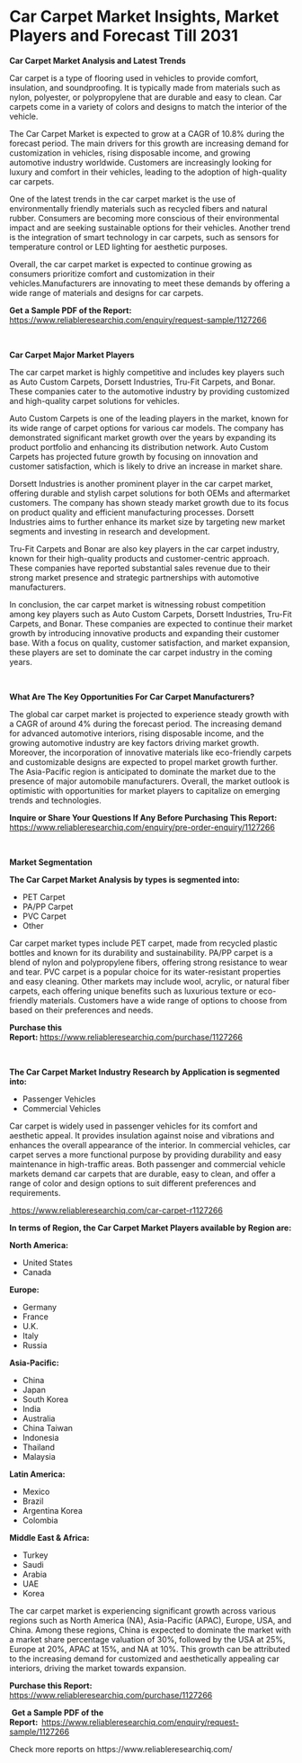 <p><h1>Car Carpet Market Insights, Market Players and Forecast Till 2031</h1></p><p><strong>Car Carpet Market Analysis and Latest Trends</strong></p>
<p><p>Car carpet is a type of flooring used in vehicles to provide comfort, insulation, and soundproofing. It is typically made from materials such as nylon, polyester, or polypropylene that are durable and easy to clean. Car carpets come in a variety of colors and designs to match the interior of the vehicle.</p><p>The Car Carpet Market is expected to grow at a CAGR of 10.8% during the forecast period. The main drivers for this growth are increasing demand for customization in vehicles, rising disposable income, and growing automotive industry worldwide. Customers are increasingly looking for luxury and comfort in their vehicles, leading to the adoption of high-quality car carpets.</p><p>One of the latest trends in the car carpet market is the use of environmentally friendly materials such as recycled fibers and natural rubber. Consumers are becoming more conscious of their environmental impact and are seeking sustainable options for their vehicles. Another trend is the integration of smart technology in car carpets, such as sensors for temperature control or LED lighting for aesthetic purposes.</p><p>Overall, the car carpet market is expected to continue growing as consumers prioritize comfort and customization in their vehicles.Manufacturers are innovating to meet these demands by offering a wide range of materials and designs for car carpets.</p></p>
<p><strong>Get a Sample PDF of the Report:&nbsp;</strong> <a href="https://www.reliableresearchiq.com/enquiry/request-sample/1127266">https://www.reliableresearchiq.com/enquiry/request-sample/1127266</a></p>
<p>&nbsp;</p>
<p><strong>Car Carpet Major Market Players</strong></p>
<p><p>The car carpet market is highly competitive and includes key players such as Auto Custom Carpets, Dorsett Industries, Tru-Fit Carpets, and Bonar. These companies cater to the automotive industry by providing customized and high-quality carpet solutions for vehicles.</p><p>Auto Custom Carpets is one of the leading players in the market, known for its wide range of carpet options for various car models. The company has demonstrated significant market growth over the years by expanding its product portfolio and enhancing its distribution network. Auto Custom Carpets has projected future growth by focusing on innovation and customer satisfaction, which is likely to drive an increase in market share.</p><p>Dorsett Industries is another prominent player in the car carpet market, offering durable and stylish carpet solutions for both OEMs and aftermarket customers. The company has shown steady market growth due to its focus on product quality and efficient manufacturing processes. Dorsett Industries aims to further enhance its market size by targeting new market segments and investing in research and development.</p><p>Tru-Fit Carpets and Bonar are also key players in the car carpet industry, known for their high-quality products and customer-centric approach. These companies have reported substantial sales revenue due to their strong market presence and strategic partnerships with automotive manufacturers.</p><p>In conclusion, the car carpet market is witnessing robust competition among key players such as Auto Custom Carpets, Dorsett Industries, Tru-Fit Carpets, and Bonar. These companies are expected to continue their market growth by introducing innovative products and expanding their customer base. With a focus on quality, customer satisfaction, and market expansion, these players are set to dominate the car carpet industry in the coming years.</p></p>
<p>&nbsp;</p>
<p><strong>What Are The Key Opportunities For Car Carpet Manufacturers?</strong></p>
<p><p>The global car carpet market is projected to experience steady growth with a CAGR of around 4% during the forecast period. The increasing demand for advanced automotive interiors, rising disposable income, and the growing automotive industry are key factors driving market growth. Moreover, the incorporation of innovative materials like eco-friendly carpets and customizable designs are expected to propel market growth further. The Asia-Pacific region is anticipated to dominate the market due to the presence of major automobile manufacturers. Overall, the market outlook is optimistic with opportunities for market players to capitalize on emerging trends and technologies.</p></p>
<p><strong>Inquire or Share Your Questions If Any Before Purchasing This Report:</strong> <a href="https://www.reliableresearchiq.com/enquiry/pre-order-enquiry/1127266">https://www.reliableresearchiq.com/enquiry/pre-order-enquiry/1127266</a></p>
<p>&nbsp;</p>
<p><strong>Market Segmentation</strong></p>
<p><strong>The Car Carpet Market Analysis by types is segmented into:</strong></p>
<p><ul><li>PET Carpet</li><li>PA/PP Carpet</li><li>PVC Carpet</li><li>Other</li></ul></p>
<p><p>Car carpet market types include PET carpet, made from recycled plastic bottles and known for its durability and sustainability. PA/PP carpet is a blend of nylon and polypropylene fibers, offering strong resistance to wear and tear. PVC carpet is a popular choice for its water-resistant properties and easy cleaning. Other markets may include wool, acrylic, or natural fiber carpets, each offering unique benefits such as luxurious texture or eco-friendly materials. Customers have a wide range of options to choose from based on their preferences and needs.</p></p>
<p><strong>Purchase this Report:&nbsp;</strong><a href="https://www.reliableresearchiq.com/purchase/1127266">https://www.reliableresearchiq.com/purchase/1127266</a></p>
<p>&nbsp;</p>
<p><strong>The Car Carpet Market Industry Research by Application is segmented into:</strong></p>
<p><ul><li>Passenger Vehicles</li><li>Commercial Vehicles</li></ul></p>
<p><p>Car carpet is widely used in passenger vehicles for its comfort and aesthetic appeal. It provides insulation against noise and vibrations and enhances the overall appearance of the interior. In commercial vehicles, car carpet serves a more functional purpose by providing durability and easy maintenance in high-traffic areas. Both passenger and commercial vehicle markets demand car carpets that are durable, easy to clean, and offer a range of color and design options to suit different preferences and requirements.</p></p>
<p><a href="https://www.reliableresearchiq.com/car-carpet-r1127266">&nbsp;https://www.reliableresearchiq.com/car-carpet-r1127266</a></p>
<p><strong>In terms of Region, the Car Carpet Market Players available by Region are:</strong></p>
<p>
    <p> <strong> North America: </strong>
        <ul>
            <li>United States</li>
            <li>Canada</li>
        </ul>
        </p> 
    <p> <strong> Europe: </strong>
        <ul>
            <li>Germany</li>
            <li>France</li>
            <li>U.K.</li>
            <li>Italy</li>
            <li>Russia</li>
        </ul>
        </p> 
    <p> <strong> Asia-Pacific: </strong>
        <ul>
            <li>China</li>
            <li>Japan</li>
            <li>South Korea</li>
            <li>India</li>
            <li>Australia</li>
            <li>China Taiwan</li>
            <li>Indonesia</li>
            <li>Thailand</li>
            <li>Malaysia</li>
        </ul>
        </p> 
    <p> <strong> Latin America: </strong>
        <ul>
            <li>Mexico</li>
            <li>Brazil</li>
            <li>Argentina Korea</li>
            <li>Colombia</li>
        </ul>
        </p> 
    <p> <strong> Middle East & Africa: </strong>
        <ul>
            <li>Turkey</li>
            <li>Saudi</li>
            <li>Arabia</li>
            <li>UAE</li>
            <li>Korea</li>
        </ul>
    </p>
    </p>
<p><p>The car carpet market is experiencing significant growth across various regions such as North America (NA), Asia-Pacific (APAC), Europe, USA, and China. Among these regions, China is expected to dominate the market with a market share percentage valuation of 30%, followed by the USA at 25%, Europe at 20%, APAC at 15%, and NA at 10%. This growth can be attributed to the increasing demand for customized and aesthetically appealing car interiors, driving the market towards expansion.</p></p>
<p><strong>Purchase this Report: </strong><a href="https://www.reliableresearchiq.com/purchase/1127266">https://www.reliableresearchiq.com/purchase/1127266</a></p>
<p>&nbsp;<strong>Get a Sample PDF of the Report:&nbsp;&nbsp;</strong><a href="https://www.reliableresearchiq.com/enquiry/request-sample/1127266">https://www.reliableresearchiq.com/enquiry/request-sample/1127266</a></p>
<p><strong></strong></p>
<p>Check more reports on https://www.reliableresearchiq.com/</p>